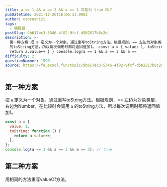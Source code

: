 ```yaml
---
title: a == 1 && a == 2 && a == 3 可能为 true 吗？
pubDatetime: 2021-12-26T16:06:13.000Z
author: caorushizi
tags:
  - 编程题
postSlug: 9b617ec3-5346-4f82-9fcf-d502817b8c2d
description: >-
  第一种方案 把 a 定义为一个对象，通过重写toString方法。根据规则，== 左边为对象类型，右边为Number，在比较时会调用 a
  的toString方法，所以每次调用时都将返回值加1。 const a = { value: 1, toString: function () {
  return a.value++ } } console.log(a == 1 && a == 2 && a ==
difficulty: 2
questionNumber: 1590
source: https://fe.ecool.fun/topic/9b617ec3-5346-4f82-9fcf-d502817b8c2d
---
```


## 第一种方案

把 `a` 定义为一个对象，通过重写toString方法。根据规则，== 左边为对象类型，右边为Number，在比较时会调用 `a` 的toString方法，所以每次调用时都将返回值加1。

```js
const a = {
  value: 1,
  toString: function () {
    return a.value++;
  },
};
console.log(a == 1 && a == 2 && a == 3); // true
```

## 第二种方案

用相同的方法重写valueOf方法。
